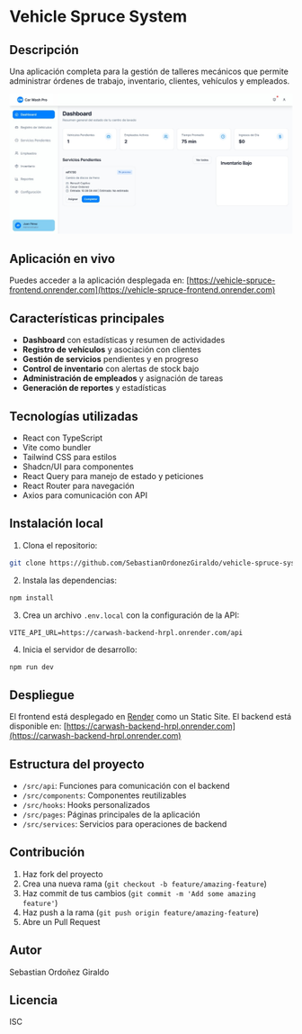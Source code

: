 # Vehicle Spruce System

## Descripción
Una aplicación completa para la gestión de talleres mecánicos que permite administrar órdenes de trabajo, inventario, clientes, vehículos y empleados.

![Captura de Pantalla del Dashboard](screenshot-dashboard.png)

## Aplicación en vivo
Puedes acceder a la aplicación desplegada en: [https://vehicle-spruce-frontend.onrender.com](https://vehicle-spruce-frontend.onrender.com)

## Características principales
- **Dashboard** con estadísticas y resumen de actividades
- **Registro de vehículos** y asociación con clientes
- **Gestión de servicios** pendientes y en progreso
- **Control de inventario** con alertas de stock bajo
- **Administración de empleados** y asignación de tareas
- **Generación de reportes** y estadísticas

## Tecnologías utilizadas
- React con TypeScript
- Vite como bundler
- Tailwind CSS para estilos
- Shadcn/UI para componentes
- React Query para manejo de estado y peticiones
- React Router para navegación
- Axios para comunicación con API

## Instalación local

1. Clona el repositorio:
```bash
git clone https://github.com/SebastianOrdonezGiraldo/vehicle-spruce-sys.git
```

2. Instala las dependencias:
```bash
npm install
```

3. Crea un archivo `.env.local` con la configuración de la API:
```
VITE_API_URL=https://carwash-backend-hrpl.onrender.com/api
```

4. Inicia el servidor de desarrollo:
```bash
npm run dev
```

## Despliegue
El frontend está desplegado en [Render](https://render.com) como un Static Site.
El backend está disponible en: [https://carwash-backend-hrpl.onrender.com](https://carwash-backend-hrpl.onrender.com)

## Estructura del proyecto
- `/src/api`: Funciones para comunicación con el backend
- `/src/components`: Componentes reutilizables
- `/src/hooks`: Hooks personalizados
- `/src/pages`: Páginas principales de la aplicación
- `/src/services`: Servicios para operaciones de backend

## Contribución
1. Haz fork del proyecto
2. Crea una nueva rama (`git checkout -b feature/amazing-feature`)
3. Haz commit de tus cambios (`git commit -m 'Add some amazing feature'`)
4. Haz push a la rama (`git push origin feature/amazing-feature`)
5. Abre un Pull Request

## Autor
Sebastian Ordoñez Giraldo

## Licencia
ISC